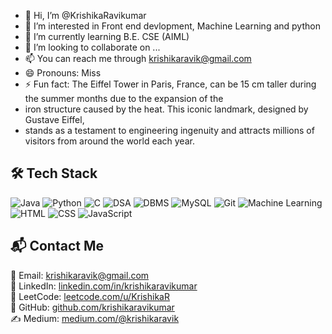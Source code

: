 - 👋 Hi, I’m @KrishikaRavikumar
- 👀 I’m interested in Front end devlopment, Machine Learning and python 
- 🌱 I’m currently learning B.E. CSE (AIML)
- 💞️ I’m looking to collaborate on ...
- 📫 You can reach me through krishikaravik@gmail.com
- 😄 Pronouns: Miss
- ⚡ Fun fact: The Eiffel Tower in Paris, France, can be 15 cm taller during the summer months due to the expansion of the
- iron structure caused by the heat. This iconic landmark, designed by Gustave Eiffel,
-  stands as a testament to engineering ingenuity and attracts millions of visitors from around the world each year.
## 🛠️ Tech Stack
![Java](https://img.shields.io/badge/Java-ED8B00?style=for-the-badge&logo=openjdk&logoColor=white)
![Python](https://img.shields.io/badge/Python-3776AB?style=for-the-badge&logo=python&logoColor=white)
![C](https://img.shields.io/badge/C-00599C?style=for-the-badge&logo=c&logoColor=white)
![DSA](https://img.shields.io/badge/Data%20Structures%20%26%20Algorithms-8E44AD?style=for-the-badge)
![DBMS](https://img.shields.io/badge/DBMS-4479A1?style=for-the-badge)
![MySQL](https://img.shields.io/badge/MySQL-4479A1?style=for-the-badge&logo=mysql&logoColor=white)
![Git](https://img.shields.io/badge/Git-F05032?style=for-the-badge&logo=git&logoColor=white)
![Machine Learning](https://img.shields.io/badge/Machine%20Learning-F7DF1E?style=for-the-badge&logo=tensorflow&logoColor=black)
![HTML](https://img.shields.io/badge/HTML-E34F26?style=for-the-badge&logo=html5&logoColor=white)
![CSS](https://img.shields.io/badge/CSS-1572B6?style=for-the-badge&logo=css3&logoColor=white)
![JavaScript](https://img.shields.io/badge/JavaScript-F7DF1E?style=for-the-badge&logo=javascript&logoColor=black)

## 📬 Contact Me
📧 Email: [krishikaravik@gmail.com](mailto:krishikaravik@gmail.com)  
🔗 LinkedIn: [linkedin.com/in/krishikaravikumar](https://www.linkedin.com/in/krishikaravikumar)  
🐍 LeetCode: [leetcode.com/u/KrishikaR](https://leetcode.com/u/KrishikaR/)  
📂 GitHub: [github.com/krishikaravikumar](https://github.com/krishikaravikumar)  
✍️ Medium: [medium.com/@krishikaravik](https://medium.com/@krishikaravik)  

<!---
KrishikaRavikumar/KrishikaRavikumar is a ✨ special ✨ repository because its `README.md` (this file) appears on your GitHub profile.
You can click the Preview link to take a look at your changes.
--->
